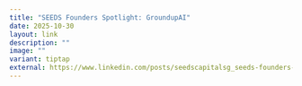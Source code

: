 ```yaml
---
title: "SEEDS Founders Spotlight: GroundupAI"
date: 2025-10-30
layout: link
description: ""
image: ""
variant: tiptap
external: https://www.linkedin.com/posts/seedscapitalsg_seeds-founders-spotlight-ep-1-groundupai-activity-7388837053658083328-tGTU?utm_source=share&utm_medium=member_desktop&rcm=ACoAACmJhBYB1qTlTJmjGpK-8sY7sIBBS3Rl0-U
---
```

